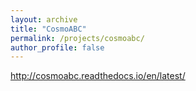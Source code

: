 ```yaml
---
layout: archive
title: "CosmoABC"
permalink: /projects/cosmoabc/
author_profile: false
---
```


http://cosmoabc.readthedocs.io/en/latest/
